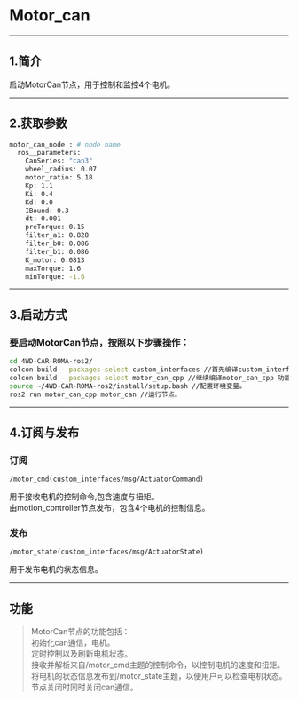 # Motor_can
---
## 1.简介
  
启动MotorCan节点，用于控制和监控4个电机。
  
---
## 2.获取参数
```bash
motor_can_node : # node name  
  ros__parameters:  
    CanSeries: "can3"  
    wheel_radius: 0.07  
    motor_ratio: 5.18  
    Kp: 1.1  
    Ki: 0.4  
    Kd: 0.0  
    IBound: 0.3  
    dt: 0.001  
    preTorque: 0.15  
    filter_a1: 0.828  
    filter_b0: 0.086  
    filter_b1: 0.086  
    K_motor: 0.0813  
    maxTorque: 1.6  
    minTorque: -1.6  
```
---
## 3.启动方式
### 要启动MotorCan节点，按照以下步骤操作：
```bash
cd 4WD-CAR-ROMA-ros2/  
colcon build --packages-select custom_interfaces //首先编译custom_interfaces 功能包.  
colcon build --packages-select motor_can_cpp //继续编译motor_can_cpp 功能包。  
source ~/4WD-CAR-ROMA-ros2/install/setup.bash //配置环境变量。  
ros2 run motor_can_cpp motor_can //运行节点。  
```
---
## 4.订阅与发布
### 订阅
```
/motor_cmd(custom_interfaces/msg/ActuatorCommand)  
```
用于接收电机的控制命令,包含速度与扭矩。  
由motion_controller节点发布，包含4个电机的控制信息。  
### 发布
```
/motor_state(custom_interfaces/msg/ActuatorState)  
```
用于发布电机的状态信息。  
  
---
## 功能
>MotorCan节点的功能包括：  
初始化can通信，电机。  
定时控制以及刷新电机状态。  
接收并解析来自/motor_cmd主题的控制命令，以控制电机的速度和扭矩。  
将电机的状态信息发布到/motor_state主题，以便用户可以检查电机状态。  
节点关闭时同时关闭can通信。  
